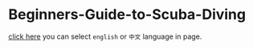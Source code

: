 # Beginners-Guide-to-Scuba-Diving
[click here](https://aierns.github.io/Beginners-Guide-to-Scuba-Diving/GUIDE.html)
you can select `english` or `中文` language in page.
